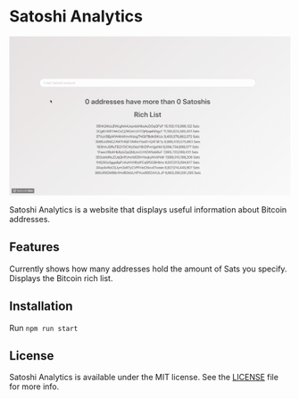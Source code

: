 # Satoshi Analytics

<img src="https://github.com/SHagege/satoshi-analytics/blob/master/view.gif"/>

Satoshi Analytics is a website that displays useful information about Bitcoin addresses. 

## Features

Currently shows how many addresses hold the amount of Sats you specify.
Displays the Bitcoin rich list.

## Installation

Run 
``` npm run start ``` 

## License

Satoshi Analytics is available under the MIT license. See the [LICENSE](LICENSE) file for more info.